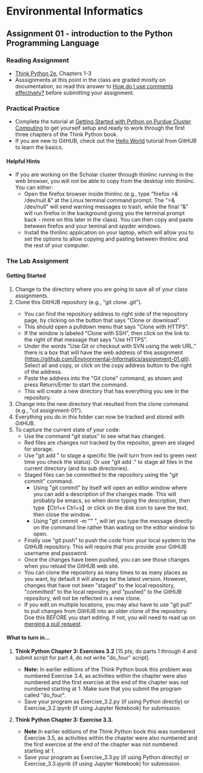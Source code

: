 # Environmental Informatics

## Assignment 01 - introduction to the Python Programming Language

### Reading Assignment

- [Think Python 2e](https://greenteapress.com/wp/think-python-2e/), Chapters 1-3
- Asssignments at this point in the class are graded mostly on documentation, so read this answer to [How do I use comments effectively?]( https://wiki.itap.purdue.edu/pages/viewpage.action?pageId=47221326) before submitting your assignment.

### Practical Practice

- Complete the tutorial at [Getting Started with Python on Purdue Cluster Computing](https://wiki.itap.purdue.edu/display/environmentalinformatics/Getting+started+with+Python+on+Purdue+Cluster+Computing) to get yourself setup and ready to work through the first three chapters of the Think Python book.
- If you are new to GitHUB, check out the [Hello World](https://guides.github.com/activities/hello-world/) tutorial from GitHUB to learn the basics.

#### Helpful Hints
- If you are working on the Scholar cluster through thinlinc running in the web browser, you will not be able to copy from the desktop into thinlinc.  You can either:
  - Open the firefox browser inside thinlinc (e.g., type "firefox >& /dev/null &" at the Linux terminal command prompt.  The ">& /dev/null" will send warning messages to trash, while the final "&" will run firefox in the background giving you the terminal prompt back - more on this later in the class).  You can then copy and paste between firefox and your teminal and spyder windows.
  - Install the thinlinc application on your laptop, which will allow you to set the options to allow copying and pasting between thinlinc and the rest of your computer.

### The Lab Assignment

#### Getting Started

1. Change to the directory where you are going to save all of your class assignments.
2. Clone this GitHUB repository (e.g., "git clone <http address>.git").  
   - You can find the repository address to right side of the repository page, by clicking on the button that says "Clone or download".  
   - This should open a pulldown menu that says "Clone with HTTPS".  
   - If the window is labeled "Clone with SSH", then click on the link to the right of that message that says "Use HTTPS".  
   - Under the words "Use Git or checkout with SVN using the web URL." there is a box that will have the web address of this assignment (https://github.com/Environmental-Informatics/assignment-01.git). Select all and copy, or click on the copy address button to the right of the address.
   - Paste the address into the "Git clone" command, as shown and press Return/Enter to start the command.
   - This will create a new directory that has everything you see in the repository.
3. Change into the new directory that resulted from the clone command (e.g., "cd assignment-01").
4. Everything you do in this folder can now be tracked and stored with GitHUB.
5. To capture the current state of your code:
   - Use the command "git status" to see what has changed.
   - Red files are changes not tracked by the repositor, green are staged for storage.
   - Use "git add <filename>" to stage a specific file (will turn from red to green next time you check the status).  Or use "git add ." to stage all files in the current directory (and its sub directories).
   - Staged files can be committed to the repository using the "git commit" command.  
     - Using "git commit" by itself will open an editor window where you can add a description of the changes made.  This will probably be emacs, so when done typing the description, then type【Ctrl+x Ctrl+s】or click on the disk icon to save the text, then close the window.
     - Using "git commit -m "<message>" ", will let you type the message directly on the command line rather than waiting on the editor window to open.
   - Finally use "git push" to push the code from your local system to the GitHUB repository.  This will require that you provide your GitHUB username and password.  
   - Once the changes have been pushed, you can see those changes when you reload the GitHUB web site.
   - You can clone the repository as many times to as many places as you want, by default it will always be the latest version.  However, changes that have not been "staged" to the local repository, "committed" to the local repositry, and "pushed" to the GitHUB repository, will not be reflected in a new clone.
    - If you edit on multiple locations, you may also have to use "git pull" to pull changes from GitHUB into an older clone of the repository.  Doe this BEFORE you start editing.  If not, you will need to read up on [merging a pull request](https://help.github.com/en/github/collaborating-with-issues-and-pull-requests/merging-a-pull-request).

#### What to turn in...

1. **Think Python Chapter 3: Exercises 3.2** \[15 pts; do parts 1 through 4 and submit script for part 4, do not write "do_four" script\]. 

   - **Note:** In earlier editions of  the Think Python book this problem was numbered Exercise 3.4, as activities within the chapter were also numbered and the first exercise at the end of the chapter was not numbered starting at 1.  Make sure that you submit the program called "do_four".
   - Save your program as Exercise_3.2.py (if using Python directly) or Exercise_3.2.ipynb (if using Jupyter Notebook) for submission.
   
2. **Think Python Chapter 3: Exercise 3.3.**  

   - **Note** In earlier editions of the Think Python book this was numbered Exercise 3.5, as activities within the chapter were also numbered and the first exercise at the end of the chapter was not numbered starting at 1.
   - Save your program as Exercise_3.3.py (if using Python directly) or Exercise_3.3.ipynb (if using Jupyter Notebook) for submission.

